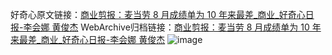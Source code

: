 好奇心原文链接：[商业剪报：麦当劳 8 月成绩单为 10 年来最差_商业_好奇心日报-李会娜 黄俊杰](https://www.qdaily.com/articles/2281.html)
WebArchive归档链接：[商业剪报：麦当劳 8 月成绩单为 10 年来最差_商业_好奇心日报-李会娜 黄俊杰](http://web.archive.org/web/20160519205215/http://www.qdaily.com/articles/2281.html)
![image](http://ww3.sinaimg.cn/large/007d5XDpgy1g3vbz79zf4j30u03nib29)